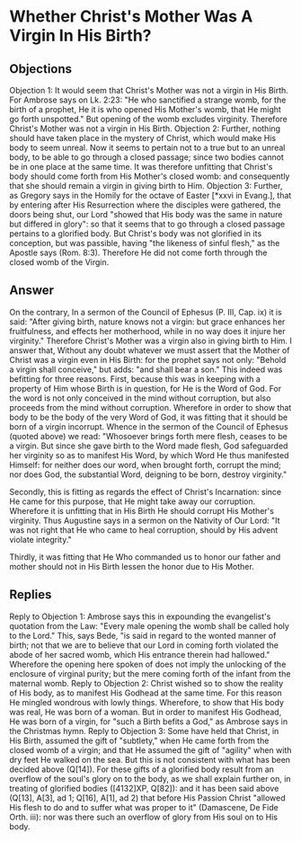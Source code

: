 # Whether Christ's Mother Was A Virgin In His Birth?
## Objections
Objection 1: It would seem that Christ's Mother was not a virgin in His Birth. For Ambrose says on Lk. 2:23: "He who sanctified a strange womb, for the birth of a prophet, He it is who opened His Mother's womb, that He might go forth unspotted." But opening of the womb excludes virginity. Therefore Christ's Mother was not a virgin in His Birth.
Objection 2: Further, nothing should have taken place in the mystery of Christ, which would make His body to seem unreal. Now it seems to pertain not to a true but to an unreal body, to be able to go through a closed passage; since two bodies cannot be in one place at the same time. It was therefore unfitting that Christ's body should come forth from His Mother's closed womb: and consequently that she should remain a virgin in giving birth to Him.
Objection 3: Further, as Gregory says in the Homily for the octave of Easter [*xxvi in Evang.], that by entering after His Resurrection where the disciples were gathered, the doors being shut, our Lord "showed that His body was the same in nature but differed in glory": so that it seems that to go through a closed passage pertains to a glorified body. But Christ's body was not glorified in its conception, but was passible, having "the likeness of sinful flesh," as the Apostle says (Rom. 8:3). Therefore He did not come forth through the closed womb of the Virgin.
## Answer
On the contrary, In a sermon of the Council of Ephesus (P. III, Cap. ix) it is said: "After giving birth, nature knows not a virgin: but grace enhances her fruitfulness, and effects her motherhood, while in no way does it injure her virginity." Therefore Christ's Mother was a virgin also in giving birth to Him.
I answer that, Without any doubt whatever we must assert that the Mother of Christ was a virgin even in His Birth: for the prophet says not only: "Behold a virgin shall conceive," but adds: "and shall bear a son." This indeed was befitting for three reasons. First, because this was in keeping with a property of Him whose Birth is in question, for He is the Word of God. For the word is not only conceived in the mind without corruption, but also proceeds from the mind without corruption. Wherefore in order to show that body to be the body of the very Word of God, it was fitting that it should be born of a virgin incorrupt. Whence in the sermon of the Council of Ephesus (quoted above) we read: "Whosoever brings forth mere flesh, ceases to be a virgin. But since she gave birth to the Word made flesh, God safeguarded her virginity so as to manifest His Word, by which Word He thus manifested Himself: for neither does our word, when brought forth, corrupt the mind; nor does God, the substantial Word, deigning to be born, destroy virginity."

Secondly, this is fitting as regards the effect of Christ's Incarnation: since He came for this purpose, that He might take away our corruption. Wherefore it is unfitting that in His Birth He should corrupt His Mother's virginity. Thus Augustine says in a sermon on the Nativity of Our Lord: "It was not right that He who came to heal corruption, should by His advent violate integrity."

Thirdly, it was fitting that He Who commanded us to honor our father and mother should not in His Birth lessen the honor due to His Mother.
## Replies
Reply to Objection 1: Ambrose says this in expounding the evangelist's quotation from the Law: "Every male opening the womb shall be called holy to the Lord." This, says Bede, "is said in regard to the wonted manner of birth; not that we are to believe that our Lord in coming forth violated the abode of her sacred womb, which His entrance therein had hallowed." Wherefore the opening here spoken of does not imply the unlocking of the enclosure of virginal purity; but the mere coming forth of the infant from the maternal womb.
Reply to Objection 2: Christ wished so to show the reality of His body, as to manifest His Godhead at the same time. For this reason He mingled wondrous with lowly things. Wherefore, to show that His body was real, He was born of a woman. But in order to manifest His Godhead, He was born of a virgin, for "such a Birth befits a God," as Ambrose says in the Christmas hymn.
Reply to Objection 3: Some have held that Christ, in His Birth, assumed the gift of "subtlety," when He came forth from the closed womb of a virgin; and that He assumed the gift of "agility" when with dry feet He walked on the sea. But this is not consistent with what has been decided above (Q[14]). For these gifts of a glorified body result from an overflow of the soul's glory on to the body, as we shall explain further on, in treating of glorified bodies ([4132]XP, Q[82]): and it has been said above (Q[13], A[3], ad 1; Q[16], A[1], ad 2) that before His Passion Christ "allowed His flesh to do and to suffer what was proper to it" (Damascene, De Fide Orth. iii): nor was there such an overflow of glory from His soul on to His body.